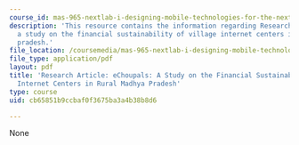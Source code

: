 ```yaml
---
course_id: mas-965-nextlab-i-designing-mobile-technologies-for-the-next-billion-users-fall-2008
description: 'This resource contains the information regarding Research eChoupals:
  a study on the financial sustainability of village internet centers in rural madhya
  pradesh.'
file_location: /coursemedia/mas-965-nextlab-i-designing-mobile-technologies-for-the-next-billion-users-fall-2008/cb65851b9ccbaf0f3675ba3a4b38b8d6_MITMAS_965F08_kumar2004.pdf
file_type: application/pdf
layout: pdf
title: 'Research Article: eChoupals: A Study on the Financial Sustainability of Village
  Internet Centers in Rural Madhya Pradesh'
type: course
uid: cb65851b9ccbaf0f3675ba3a4b38b8d6

---
```

None